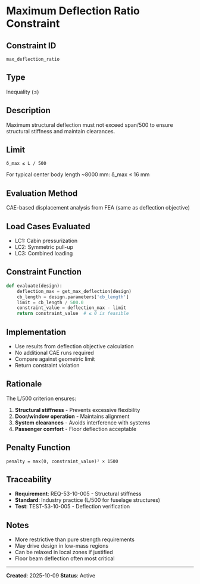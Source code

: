 # Maximum Deflection Ratio Constraint

## Constraint ID
`max_deflection_ratio`

## Type
Inequality (≤)

## Description
Maximum structural deflection must not exceed span/500 to ensure structural stiffness and maintain clearances.

## Limit
```
δ_max ≤ L / 500
```

For typical center body length ~8000 mm: δ_max ≤ 16 mm

## Evaluation Method
CAE-based displacement analysis from FEA (same as deflection objective)

## Load Cases Evaluated
- LC1: Cabin pressurization
- LC2: Symmetric pull-up
- LC3: Combined loading

## Constraint Function
```python
def evaluate(design):
    deflection_max = get_max_deflection(design)
    cb_length = design.parameters['cb_length']
    limit = cb_length / 500.0
    constraint_value = deflection_max - limit
    return constraint_value  # ≤ 0 is feasible
```

## Implementation
- Use results from deflection objective calculation
- No additional CAE runs required
- Compare against geometric limit
- Return constraint violation

## Rationale
The L/500 criterion ensures:
1. **Structural stiffness** - Prevents excessive flexibility
2. **Door/window operation** - Maintains alignment
3. **System clearances** - Avoids interference with systems
4. **Passenger comfort** - Floor deflection acceptable

## Penalty Function
```
penalty = max(0, constraint_value)² × 1500
```

## Traceability
- **Requirement**: REQ-53-10-005 - Structural stiffness
- **Standard**: Industry practice (L/500 for fuselage structures)
- **Test**: TEST-53-10-005 - Deflection verification

## Notes
- More restrictive than pure strength requirements
- May drive design in low-mass regions
- Can be relaxed in local zones if justified
- Floor beam deflection often most critical

---
**Created**: 2025-10-09
**Status**: Active
